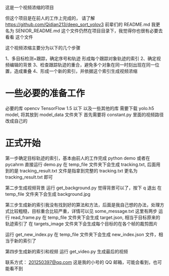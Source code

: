 这是一个视频浓缩的项目

但这个项目是在前人的工作上完成的， 请了解 https://github.com/Qidian213/deep_sort_yolov3
前辈们的 README.md 我更名为 SENIOR_README.md 这个文件仍然在项目目录下，我觉得你也很有必要去看看
这个文件

这个视频浓缩主要分为以下的几个步骤

1、多目标检测+跟踪，确定序号和轨迹
形成每个跟踪对象轨迹的索引
2、确定视频编辑的背景
3、检查跟踪轨迹的重合，避免多个对象在同一时刻出现在同一位置，造成重叠
4、形成一个新的索引，并依据这个索引生成视频浓缩

# 一些必要的准备工作
必要的库
opencv
TensorFlow 1.5 以下
以及一些其他的库
需要下载 yolo.h5 model, 将其放到 model_data 文件夹下
首先需要将 constant.py 里面的视频路径改成自己的


# 正式开始
第一步确定目标轨迹的索引，基本由前人的工作完成 
python demo
或者在 pycahrm 直接运行 demo.py
在 temp_file 文件夹下会生成 tracking.txt, 后面用到的是 tracking_result.txt 文件是指拿到完整的 tracking.txt 更名为 tracking_result.txt 即可

第二步生成视频背景
运行 get_background.py
觉得背景可以了，按下 q 退出
在 temp_file 文件夹下会生成 background.jpg

第三步生成新的索引我没有找到好的算法和方法，后面是我自己想的办法，处理方式比较粗糙，目标重合比较严重，详情可以见 some_message.txt
这里有两步
运行 read_frame.py
在 temp_file 文件夹下会生成 target.json, 相当于目标原来的轨迹索引了
在 targets_image 文件夹下会生成每个目标的在各个帧的裁剪图片

运行 get_new_index.py
在 temp_file 文件夹下会生成 new_index.json 文件，相当于新的索引了

第四步生成新的索引和视频
运行 get_video.py 生成最后的视频

联系方式：
201250397@qq.com
这是我的小号的 QQ 邮箱，可能会看到，也可能看不到

